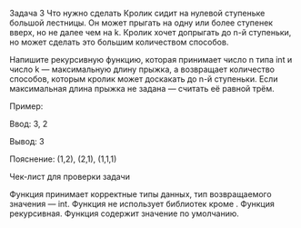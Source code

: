 Задача 3 
Что нужно сделать
Кролик сидит на нулевой ступеньке большой лестницы. Он может прыгать на одну или более ступенек вверх, но не далее чем на k. Кролик хочет допрыгать до n-й ступеньки, но может сделать это большим количеством способов. 

Напишите рекурсивную функцию, которая принимает число n типа int и число k — максимальную длину прыжка, а возвращает количество способов, которым кролик может доскакать до n-й ступеньки. Если максимальная длина прыжка не задана — считать её равной трём.

Пример:

Ввод: 3, 2

Вывод: 3

Пояснение: (1,2), (2,1), (1,1,1)

Чек-лист для проверки задачи

Функция принимает корректные типы данных, тип возвращаемого значения —  int.
Функция не использует библиотек кроме <iostream>.
Функция рекурсивная.
Функция содержит значение по умолчанию.